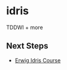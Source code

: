 # idris
TDDWI + more

## Next Steps

- [Erwig Idris Course](https://web.engr.oregonstate.edu/~erwig/cs582/#toc)
